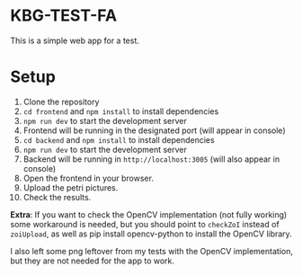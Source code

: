 # KBG-TEST-FA
This is a simple web app for a test.

# Setup

1. Clone the repository
2. `cd frontend` and `npm install` to install dependencies
3. `npm run dev` to start the development server
4. Frontend will be running in the designated port (will appear in console)
4. `cd backend` and `npm install` to install dependencies
5. `npm run dev` to start the development server
6. Backend will be running in `http://localhost:3005` (will also appear in console)
7. Open the frontend in your browser.
8. Upload the petri pictures.
9. Check the results.

**Extra**: If you want to check the OpenCV implementation (not fully working) some workaround is needed, but you should point to `checkZoI` instead of `zoiUpload`, as well as pip install opencv-python to install the OpenCV library.

I also left some png leftover from my tests with the OpenCV implementation, but they are not needed for the app to work.